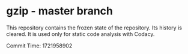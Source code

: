 # gzip - master branch

This repository contains the frozen state of the repository.
Its history is cleared. It is used only for static code
analysis with Codacy.

Commit Time: 1721958902